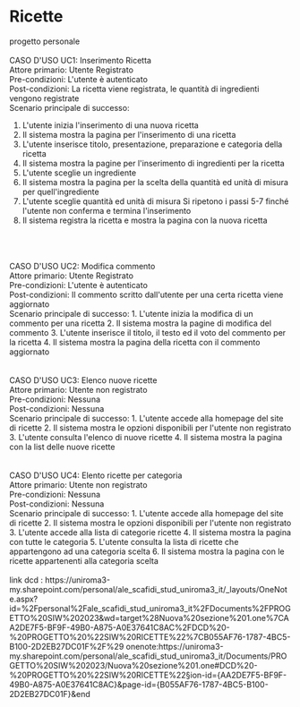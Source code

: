 # Ricette
progetto personale<br>
<br> 
CASO D'USO UC1: Inserimento Ricetta <br>
Attore primario: Utente Registrato <br>
Pre-condizioni: L'utente è autenticato <br>
Post-condizioni: La ricetta viene registrata, le quantità di ingredienti vengono registrate <br>
Scenario principale di successo:
1. L'utente inizia l'inserimento di una nuova ricetta
2. Il sistema mostra la pagina per l'inserimento di una ricetta
3. L'utente inserisce titolo, presentazione, preparazione e categoria della ricetta
4. Il sistema mostra la pagine per l'inserimento di ingredienti per la ricetta
5. L'utente sceglie un ingrediente
6. Il sistema mostra la pagina per la scelta della quantità ed unità di misura per quell'ingrediente
7. L'utente sceglie quantità ed unità di misura
Si ripetono i passi 5-7 finché l'utente non conferma e termina l'inserimento
8. Il sistema registra la ricetta e mostra la pagina con la nuova ricetta

<br>
<br>
<br>
CASO D'USO UC2: Modifica commento <br>
Attore primario: Utente Registrato<br>
Pre-condizioni: L'utente è autenticato<br>
Post-condizioni: Il commento scritto dall'utente per una certa ricetta viene aggiornato <br>
Scenario principale di successo:
1. L'utente inizia la modifica di un commento per una ricetta
2. Il sistema mostra la pagine di modifica del commento
3. L'utente inserisce il titolo, il testo ed il voto del commento per la ricetta
4. Il sistema mostra la pagina della ricetta con il commento aggiornato


<br>
<br>
<br>
CASO D'USO UC3: Elenco nuove ricette <br>
Attore primario: Utente non registrato<br>
Pre-condizioni: Nessuna<br>
Post-condizioni: Nessuna<br>
Scenario principale di successo:
1. L'utente accede alla homepage del site di ricette
2. Il sistema mostra le opzioni disponibili per l'utente non registrato
3. L'utente consulta l'elenco di nuove ricette
4. Il sistema mostra la pagina con la list delle nuove ricette

<br>
<br>
<br>
CASO D'USO UC4: Elento ricette per categoria<br>
Attore primario: Utente non registrato<br>
Pre-condizioni: Nessuna<br>
Post-condizioni: Nessuna<br>
Scenario principale di successo:
1. L'utente accede alla homepage del site di ricette
2. Il sistema mostra le opzioni disponibili per l'utente non registrato
3. L'utente accede alla lista di categorie ricette
4. Il sistema mostra la pagina con tutte le categoria
5. L'utente consulta la lista di ricette che appartengono ad una categoria scelta
6. Il sistema mostra la pagina con le ricette appartenenti alla categoria scelta

<br>
<br>
link dcd : https://uniroma3-my.sharepoint.com/personal/ale_scafidi_stud_uniroma3_it/_layouts/OneNote.aspx?id=%2Fpersonal%2Fale_scafidi_stud_uniroma3_it%2FDocuments%2FPROGETTO%20SIW%202023&wd=target%28Nuova%20sezione%201.one%7CAA2DE7F5-BF9F-49B0-A875-A0E37641C8AC%2FDCD%20-%20PROGETTO%20%22SIW%20RICETTE%22%7CB055AF76-1787-4BC5-B100-2D2EB27DC01F%2F%29
onenote:https://uniroma3-my.sharepoint.com/personal/ale_scafidi_stud_uniroma3_it/Documents/PROGETTO%20SIW%202023/Nuova%20sezione%201.one#DCD%20-%20PROGETTO%20%22SIW%20RICETTE%22&section-id={AA2DE7F5-BF9F-49B0-A875-A0E37641C8AC}&page-id={B055AF76-1787-4BC5-B100-2D2EB27DC01F}&end
